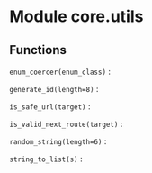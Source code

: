 Module core.utils
=================

Functions
---------

    
`enum_coercer(enum_class)`
:   

    
`generate_id(length=8)`
:   

    
`is_safe_url(target)`
:   

    
`is_valid_next_route(target)`
:   

    
`random_string(length=6)`
:   

    
`string_to_list(s)`
: